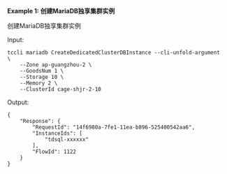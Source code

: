 **Example 1: 创建MariaDB独享集群实例**

创建MariaDB独享集群实例

Input: 

```
tccli mariadb CreateDedicatedClusterDBInstance --cli-unfold-argument  \
    --Zone ap-guangzhou-2 \
    --GoodsNum 1 \
    --Storage 10 \
    --Memory 2 \
    --ClusterId cage-shjr-2-10
```

Output: 
```
{
    "Response": {
        "RequestId": "14f6980a-7fe1-11ea-b896-525400542aa6",
        "InstanceIds": [
            "tdsql-xxxxxx"
        ],
        "FlowId": 1122
    }
}
```

